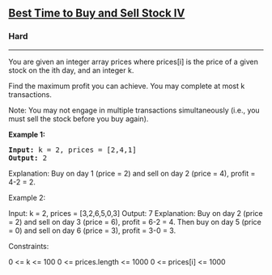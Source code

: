 
<h2><a href="https://leetcode.com/problems/best-time-to-buy-and-sell-stock-iv/">Best Time to Buy and Sell Stock IV</a></h2>
<h3>Hard</h3>
<hr>
<div><p>You are given an integer array prices where prices[i] is the price of a given stock on the ith day, and an integer k.

Find the maximum profit you can achieve. You may complete at most k transactions.

Note: You may not engage in multiple transactions simultaneously (i.e., you must sell the stock before you buy again).
 
</p>


<p><strong>Example 1:</strong></p>
<pre><strong>Input:</strong> k = 2, prices = [2,4,1]
<strong>Output:</strong> 2
</pre>
  Explanation: Buy on day 1 (price = 2) and sell on day 2 (price = 4), profit = 4-2 = 2.

Example 2:

Input: k = 2, prices = [3,2,6,5,0,3]
Output: 7
Explanation: Buy on day 2 (price = 2) and sell on day 3 (price = 6), profit = 6-2 = 4. Then buy on day 5 (price = 0) and sell on day 6 (price = 3), profit = 3-0 = 3.
 

Constraints:

0 <= k <= 100
0 <= prices.length <= 1000
0 <= prices[i] <= 1000
